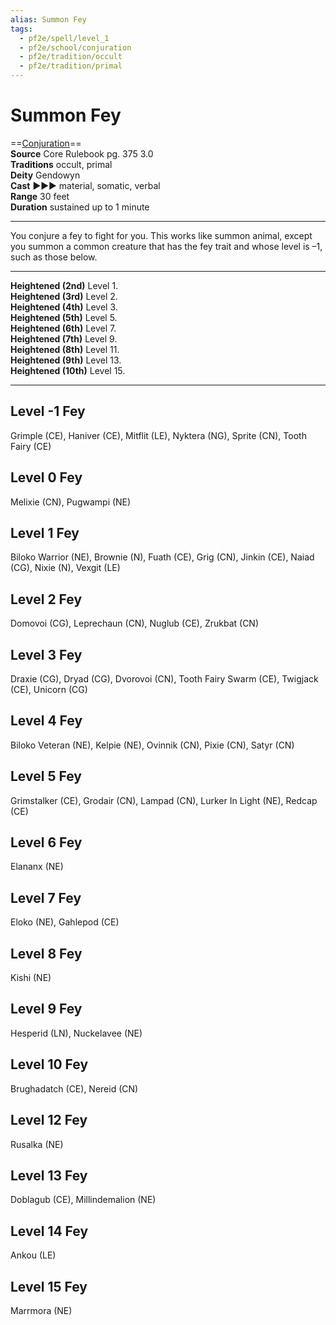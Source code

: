 ```yaml
---
alias: Summon Fey
tags:
  - pf2e/spell/level_1
  - pf2e/school/conjuration
  - pf2e/tradition/occult
  - pf2e/tradition/primal
---
```


# Summon Fey

==[Conjuration](Conjuration.md)==  
__Source__ Core Rulebook pg. 375 3.0  
**Traditions** occult, primal  
**Deity** Gendowyn  
**Cast** ►►► material, somatic, verbal  
**Range** 30 feet  
**Duration** sustained up to 1 minute

---

You conjure a fey to fight for you. This works like summon animal, except you summon a common creature that has the fey trait and whose level is –1, such as those below.

<hr>

**Heightened (2nd)** Level 1.  
**Heightened (3rd)** Level 2.  
**Heightened (4th)** Level 3.  
**Heightened (5th)** Level 5.  
**Heightened (6th)** Level 7.  
**Heightened (7th)** Level 9.  
**Heightened (8th)** Level 11.  
**Heightened (9th)** Level 13.  
**Heightened (10th)** Level 15.

---

## Level -1 Fey

Grimple (CE), Haniver (CE), Mitflit (LE), Nyktera (NG), Sprite (CN), Tooth Fairy (CE)

## Level 0 Fey

Melixie (CN), Pugwampi (NE)

## Level 1 Fey

Biloko Warrior (NE), Brownie (N), Fuath (CE), Grig (CN), Jinkin (CE), Naiad (CG), Nixie (N), Vexgit (LE)

## Level 2 Fey

Domovoi (CG), Leprechaun (CN), Nuglub (CE), Zrukbat (CN)

## Level 3 Fey

Draxie (CG), Dryad (CG), Dvorovoi (CN), Tooth Fairy Swarm (CE), Twigjack (CE), Unicorn (CG)

## Level 4 Fey

Biloko Veteran (NE), Kelpie (NE), Ovinnik (CN), Pixie (CN), Satyr (CN)

## Level 5 Fey

Grimstalker (CE), Grodair (CN), Lampad (CN), Lurker In Light (NE), Redcap (CE)

## Level 6 Fey

Elananx (NE)

## Level 7 Fey

Eloko (NE), Gahlepod (CE)

## Level 8 Fey

Kishi (NE)

## Level 9 Fey

Hesperid (LN), Nuckelavee (NE)

## Level 10 Fey

Brughadatch (CE), Nereid (CN)

## Level 12 Fey

Rusalka (NE)

## Level 13 Fey

Doblagub (CE), Millindemalion (NE)

## Level 14 Fey

Ankou (LE)

## Level 15 Fey

Marrmora (NE)
